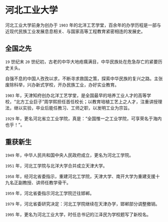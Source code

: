 # 河北工业大学

河北工业大学前身为创办于 `1903` 年的北洋工艺学堂，百余年的办学历程是一部与近现代民族工业发展息息相关、与国家高等工程教育紧密相连的发展史。

## 全国之先

`19` 世纪末 `20` 世纪初，古老的中华大地疮痍满目，中华民族处在危急存亡的紧要历史关头。

自强不息的中国人孜孜以求，不断寻求救国之策，探索中华民族的复兴之路。主张废除科举，兴办新式学校，开办民族工业，办好实业教育。

`1903` 年，天津知府创办北洋工艺学堂，是全国最早的培养工业人才的高等学校，“北方工业巨子”周学熙担任首任校长；以教育培植工艺上之人才，注重讲授理法，继以实验，卒业后能任教习、工师之职，以发明工业为宗旨。

`1929` 年，更名河北省立工业学院，真是：“全国惟一之工业学院，可享荣名于海内也乎！”。

## 重获新生

`1949` 年，中华人民共和国中央人民政府成立，更名为河北工学院。

`1951` 年，河北工学院与北洋大学合并成立天津大学。

`1958` 年，经河北省委指示，重建河北工学院，天津大学、南开大学为重建支援十九名正副教授、讲师任教学骨干。

`1959` 年，河北省委指示河北工学院迁往邯郸。

`1979` 年，河北省委研究决定：河北工学院继续在天津办学，邯郸部分调整撤销。

`1995` 年，更名为河北工业大学，时任总书记的江泽民为学校题写了新校名。
